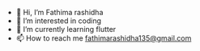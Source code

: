 - 👋 Hi, I’m Fathima rashidha
- 👀 I’m interested in coding
- 🌱 I’m currently learning flutter
- 📫 How to reach me fathimarashidha135@gmail.com

<!---
rashidhamnf/rashidhamnf is a ✨ special ✨ repository because its `README.md` (this file) appears on your GitHub profile.
You can click the Preview link to take a look at your changes.
--->
